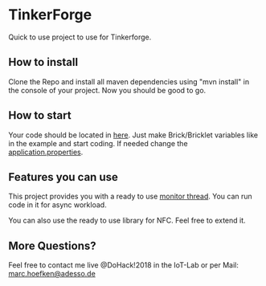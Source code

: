 # TinkerForge

Quick to use project to use for Tinkerforge.


## How to install

Clone the Repo and install all maven dependencies using "mvn install" in the console of your project. Now you should be good to go.

## How to start

Your code should be located in [here](custom.TestClass).
Just make Brick/Bricklet variables like in the example and start coding.
If needed change the [application.properties](application.properties).

## Features you can use

This project provides you with a ready to use [monitor thread](custom.Monitor). You can run code in it for async workload.

You can also use the ready to use library for NFC. Feel free to extend it.


## More Questions?

Feel free to contact me live @DoHack!2018 in the IoT-Lab or per Mail: [marc.hoefken@adesso.de](mailto:marc.hoefken@adesso.de)